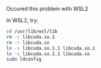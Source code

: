 Occured this problem with WSL2

In WSL2, try:

```bash
cd /usr/lib/wsl/lib
rm -r libcuda.so.1
rm -r libcuda.so
ln -s libcuda.so.1.1 libcuda.so.1
ln -s libcuda.so.1.1 libcuda.so
sudo ldconfig
```
